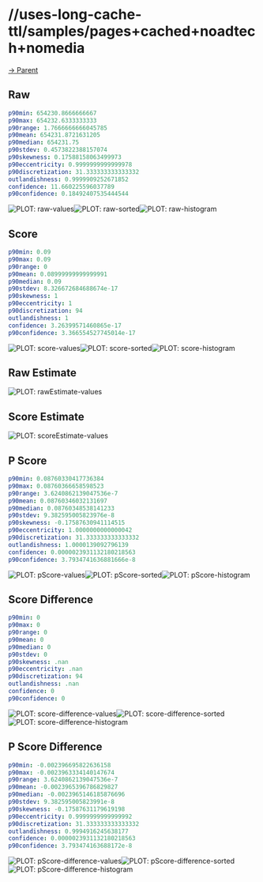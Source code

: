 
# //uses-long-cache-ttl/samples/pages+cached+noadtech+nomedia

[→ Parent](../..)


## Raw


```yaml
p90min: 654230.8666666667
p90max: 654232.6333333333
p90range: 1.7666666666045785
p90mean: 654231.8721631205
p90median: 654231.75
p90stdev: 0.4573822388157074
p90skewness: 0.17588158063499973
p90eccentricity: 0.9999999999999978
p90discretization: 31.333333333333332
outlandishness: 0.9999909252671852
confidence: 11.660225596037789
p90confidence: 0.18492407535444544

```

![PLOT: raw-values](./raw/values.svg)![PLOT: raw-sorted](./raw/sorted.svg)![PLOT: raw-histogram](./raw/histogram.svg)
## Score


```yaml
p90min: 0.09
p90max: 0.09
p90range: 0
p90mean: 0.08999999999999991
p90median: 0.09
p90stdev: 8.326672684688674e-17
p90skewness: 1
p90eccentricity: 1
p90discretization: 94
outlandishness: 1
confidence: 3.26399571460865e-17
p90confidence: 3.366554527745014e-17

```

![PLOT: score-values](./score/values.svg)![PLOT: score-sorted](./score/sorted.svg)![PLOT: score-histogram](./score/histogram.svg)
## Raw Estimate

![PLOT: rawEstimate-values](./rawEstimate/values.svg)
## Score Estimate

![PLOT: scoreEstimate-values](./scoreEstimate/values.svg)
## P Score


```yaml
p90min: 0.08760330417736384
p90max: 0.08760366658598523
p90range: 3.6240862139047536e-7
p90mean: 0.08760346032131697
p90median: 0.08760348538141233
p90stdev: 9.382595005823976e-8
p90skewness: -0.17587630941114515
p90eccentricity: 1.0000000000000042
p90discretization: 31.333333333333332
outlandishness: 1.0000139092796139
confidence: 0.0000023931132180218563
p90confidence: 3.7934741636881666e-8

```

![PLOT: pScore-values](./pScore/values.svg)![PLOT: pScore-sorted](./pScore/sorted.svg)![PLOT: pScore-histogram](./pScore/histogram.svg)
## Score Difference


```yaml
p90min: 0
p90max: 0
p90range: 0
p90mean: 0
p90median: 0
p90stdev: 0
p90skewness: .nan
p90eccentricity: .nan
p90discretization: 94
outlandishness: .nan
confidence: 0
p90confidence: 0

```

![PLOT: score-difference-values](./score-difference/values.svg)![PLOT: score-difference-sorted](./score-difference/sorted.svg)![PLOT: score-difference-histogram](./score-difference/histogram.svg)
## P Score Difference


```yaml
p90min: -0.002396695822636158
p90max: -0.0023963334140147674
p90range: 3.6240862139047536e-7
p90mean: -0.0023965396786829827
p90median: -0.0023965146185876696
p90stdev: 9.382595005823991e-8
p90skewness: -0.17587631179619198
p90eccentricity: 0.9999999999999992
p90discretization: 31.333333333333332
outlandishness: 0.9994916245638177
confidence: 0.0000023931132180218563
p90confidence: 3.793474163688172e-8

```

![PLOT: pScore-difference-values](./pScore-difference/values.svg)![PLOT: pScore-difference-sorted](./pScore-difference/sorted.svg)![PLOT: pScore-difference-histogram](./pScore-difference/histogram.svg)